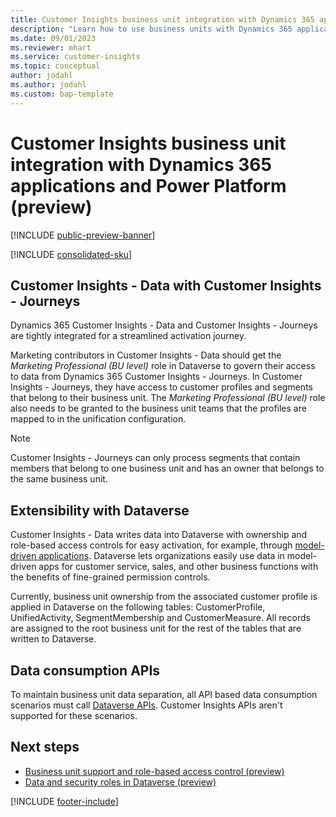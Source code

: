 ```yaml
---
title: Customer Insights business unit integration with Dynamics 365 applications and Power Platform (preview)
description: "Learn how to use business units with Dynamics 365 applications and Power Platform."
ms.date: 09/01/2023
ms.reviewer: mhart
ms.service: customer-insights
ms.topic: conceptual
author: jodahl
ms.author: jodahl
ms.custom: bap-template
---
```


# Customer Insights business unit integration with Dynamics 365 applications and Power Platform (preview)

[!INCLUDE [public-preview-banner](includes/public-preview-banner.md)]

[!INCLUDE [consolidated-sku](./includes/consolidated-sku.md)]

## Customer Insights - Data with Customer Insights - Journeys

Dynamics 365 Customer Insights - Data and Customer Insights - Journeys are tightly integrated for a streamlined activation journey.

Marketing contributors in Customer Insights - Data should get the *Marketing Professional (BU level)* role in Dataverse to govern their access to data from Dynamics 365 Customer Insights - Journeys. In Customer Insights - Journeys, they have access to customer profiles and segments that belong to their business unit. The *Marketing Professional (BU level)* role also needs to be granted to the business unit teams that the profiles are mapped to in the unification configuration.

> [!NOTE]
> Customer Insights - Journeys can only process segments that contain members that belong to one business unit and has an owner that belongs to the same business unit.

## Extensibility with Dataverse

Customer Insights - Data writes data into Dataverse with ownership and role-based access controls for easy activation, for example, through [model-driven applications](/power-apps/maker/model-driven-apps/model-driven-app-overview). Dataverse lets organizations easily use data in model-driven apps for customer service, sales, and other business functions with the benefits of fine-grained permission controls.

Currently, business unit ownership from the associated customer profile is applied in Dataverse on the following tables: CustomerProfile, UnifiedActivity, SegmentMembership and CustomerMeasure. All records are assigned to the root business unit for the rest of the tables that are written to Dataverse.

## Data consumption APIs

To maintain business unit data separation, all API based data consumption scenarios must call [Dataverse APIs](/power-apps/developer/data-platform/webapi/overview). Customer Insights APIs aren't supported for these scenarios.

## Next steps

- [Business unit support and role-based access control (preview)](business-units-data-separation.md)
- [Data and security roles in Dataverse (preview)](access-business-units-dataverse.md)

[!INCLUDE [footer-include](includes/footer-banner.md)]

